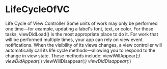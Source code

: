 # LifeCycleOfVC
Life Cycle of View Controller
Some units of work may only be performed one time—for example, updating a label's font, text, or color. For those tasks, viewDidLoad() is the most appropriate place to do it.
For work that will be performed multiple times, your app can rely on view event notifications. When the visibility of its views changes, a view controller will automatically call its life cycle methods—allowing you to respond to the change in view state.
These methods include:
viewWillAppear(_:)
viewDidAppear(_:)
viewWillDisappear(_:)
viewDidDisappear(_:)


